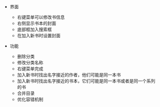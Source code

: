 * 界面
    * 右键菜单可以修改书信息
    * 右侧显示书本的封面
    * 底部框加入搜索框
    * 在加入新书时设置封面

* 功能
    * 删除分类
    * 修改分类名称
    * 右键菜单完成
    * 加入新书时找出名字接近的作者，他们可能是同一本书
    * 加入新书时找出名字接近的书本，它们可能是同一本书或者是同一个系列的书
    * 合并目录
    * 优化容错机制


